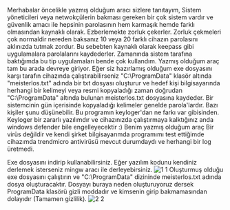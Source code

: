 Merhabalar öncelikle yazmış olduğum aracı sizlere tanıtayım, 
Sistem yöneticileri veya netwokçülerin bakması gereken bir çok sistem vardır ve güvenlik amacı ile hepsinin parolasının hem karmaşık hemde farklı olmasından kaynaklı olarak.
Ezberlemekte zorluk çekerler. Zorluk çekmeleri çok normaldir nereden baksanız 10 veya 20 farklı cihazın parolasını aklınızda tutmak zordur. Bu sebebten kaynaklı olarak keepass gibi
uygulamalara parolalarını kaydederler. Zamanında sistem tarafına baktığımda bu tip uygulamaları bende çok kullandım. Yazmış olduğum araç tam bu arada devreye giriyor. Eğer siz hazırlamış olduğum exe 
dosyasını karşı tarafın cihazında çalıştırabilirseniz "C:\ProgramData" klasör altında "meisterlos.txt" adında bir txt dosyası oluşturur ve hedef kişi bilgisayarında herhangi bir kelimeyi veya resmi kopyaladığı zaman
doğrudan "C:\ProgramData" altında bulunan meisterlos.txt dosyasına kaydeder. Bir sistemcinin gün içerisinde kopyaladığı kelimeler genelde parola'lardır. Bazı kişiler şunu düşünebilir.
Bu programın keyloger'dan ne farkı var gibisinden. Keyloger bir zararlı yazılımdır ve cihazınızda çalıştırmaya kalktığınız anda windows defender bile engelleyecektir :) Benim yazmış olduğum araç
Bir virüs değildir ve kendi şirket bilgisayarımda programımı test ettiğimde cihazımda trendmicro antivirüsü mevcut durumdaydı ve herhangi bir log üretmedi. 

Exe dosyasını indirip kullanabilirsiniz. Eğer yazılım kodunu kendiniz derlemek isterseniz mingw aracı ile derleyebirsiniz.
![1 1](https://github.com/meisterlos/Data_Capture/assets/81145753/c80d6d5a-e879-42db-b74c-5cdf5f4d5bef)
Oluşturmuş olduğu exe dosyasını çalıştırın ve "C:\ProgramData" dizininde meisterlos.txt adında dosya oluşturacaktır. Dosyayı buraya neden oluşturuyoruz dersek ProgramData klasörü gizli moddadır ve kimsenin girip bakmamasından dolayıdır (Tamamen gizlilik).
![2 2](https://github.com/meisterlos/Data_Capture/assets/81145753/4db48982-5ac5-403d-9128-2b05d7e09396)
